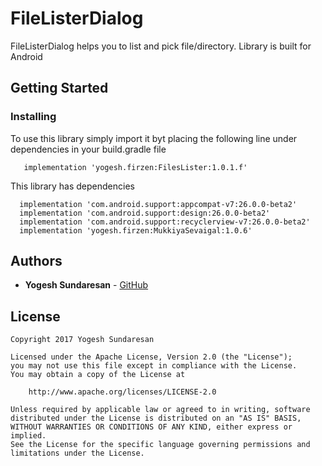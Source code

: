 # FileListerDialog

FileListerDialog helps you to list and pick file/directory. Library is built for Android

## Getting Started

### Installing

To use this library simply import it byt placing the following line under dependencies in your build.gradle file

```
   implementation 'yogesh.firzen:FilesLister:1.0.1.f'
```

This library has dependencies

```
  implementation 'com.android.support:appcompat-v7:26.0.0-beta2'
  implementation 'com.android.support:design:26.0.0-beta2'
  implementation 'com.android.support:recyclerview-v7:26.0.0-beta2'
  implementation 'yogesh.firzen:MukkiyaSevaigal:1.0.6'
```


## Authors

* **Yogesh Sundaresan** -  [GitHub](https://github.com/FirzenYogesh)


## License

```
Copyright 2017 Yogesh Sundaresan

Licensed under the Apache License, Version 2.0 (the "License");
you may not use this file except in compliance with the License.
You may obtain a copy of the License at

    http://www.apache.org/licenses/LICENSE-2.0

Unless required by applicable law or agreed to in writing, software
distributed under the License is distributed on an "AS IS" BASIS,
WITHOUT WARRANTIES OR CONDITIONS OF ANY KIND, either express or implied.
See the License for the specific language governing permissions and
limitations under the License.
```
